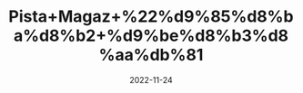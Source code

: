 ---
title: 'Pista+Magaz+%22%d9%85%d8%ba%d8%b2+%d9%be%d8%b3%d8%aa%db%81'
date: '2022-11-24' 
metatag: '' 
inventory: '0' 
draft: false 
# meta description 
shortDescripton: 'Unshelled+Pistachio%22++Pistachios+are+bursting+with+the+fiber%2c+minerals%2c+and+unsaturated+fat+that+can+help+keep+your+blood+sugar%2c+blood+pressure%2c+and+cholesterol+in+check.+Their+fiber+and+protein+can+make+you+feel+fuller+for+longer.+This+fiber+can+also+have+a+positive+effect+on+your+gut+by+aiding+%22good%22+bacteria.'
description: 'Dry+Fruit+%da%88%d8%b1%d8%a7%d8%a6%db%8c+%d9%81%d8%b1%d9%88%d8%aa'
longdescription: ''
tags: ''
brand: ''
subCategory: ''
unit: '250 gm-Pk'
sellCount: '0'
featured: False
# product Price
price: '1500.0'
# Product Short Description
shortDescription: 'Unshelled+Pistachio%22++Pistachios+are+bursting+with+the+fiber%2c+minerals%2c+and+unsaturated+fat+that+can+help+keep+your+blood+sugar%2c+blood+pressure%2c+and+cholesterol+in+check.+Their+fiber+and+protein+can+make+you+feel+fuller+for+longer.+This+fiber+can+also+have+a+positive+effect+on+your+gut+by+aiding+%22good%22+bacteria.'
productID: '73B6DA7E-082D-ED11-9968-005056B3A416'
type: 'products'
category: 'Dry+Fruit+%da%88%d8%b1%d8%a7%d8%a6%db%8c+%d9%81%d8%b1%d9%88%d8%aa' 
thumnailproduct: 'https://eraconnect.blob.core.windows.net/product-images/aminsaddiquidawakhana/73B6DA7E-082D-ED11-9968-005056B3A416.webp' 
images:
  - image: 'https://eraconnect.blob.core.windows.net/product-images/aminsaddiquidawakhana/73B6DA7E-082D-ED11-9968-005056B3A416.webp'  
Variants:
---